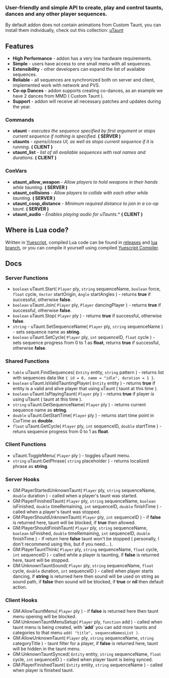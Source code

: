 ### User-friendly and simple API to create, play and control taunts, dances and any other player sequences.
By default addon does not contain animations from Custom Taunt, you can install them individually, check out this collection: [uTaunt](https://steamcommunity.com/workshop/filedetails/?id=3161525439)

## Features
- **High Performance** - addon has a very low hardware requirements.
- **Simple** - users have access to one small menu with all sequences.
- **Extensibility** - other developers can expand the list of available sequences.
- **Reliable** - all sequences are synchronized both on server and client, implemented work with network and PVS.
- **Co-op Dances** - addon supports creating co-dances, as an example we have 2 dances from MMD ( Custom Taunt ).
- **Support** - addon will receive all necessary patches and updates during the year.

### Commands
- **utaunt** - *executes the sequence specified by first argument or stops current sequence if nothing is specified.* **( SERVER )**
- **utaunts** - *opens/closes UI, as well as stops current sequence if it is running.* **( CLIENT )**
- **utaunt_list** - *list of all available sequences with real names and durations.* **( CLIENT )**

### ConVars
- **utaunt_allow_weapon** - *Allow players to hold weapons in their hands while taunting.* **( SERVER )**
- **utaunt_collisions** - *Allow players to collide with each other while taunting.* **( SERVER )**
- **utaunt_coop_distance** - *Minimum required distance to join in a co-op taunt.* **( SERVER )**
- **utaunt_audio** - *Enables playing audio for uTaunts.** **( CLIENT )**

## Where is Lua code?
Written in [Yuescript](https://github.com/pigpigyyy/Yuescript), compiled Lua code can be found in [releases](https://github.com/PrikolMen/unknown-taunts/releases) and [lua branch](https://github.com/PrikolMen/unknown-taunts/tree/lua), or you can compile it yourself using compiled [Yuescript Compiler](https://github.com/pigpigyyy/Yuescript/releases/latest).

## Docs

### Server Functions
- `boolean` uTaunt.Start( `Player` ply, `string` sequenceName, `boolean` force, `float` cycle, `Vector` startOrigin, `Angle` startAngles ) - returns **true** if successful, otherwise **false**.
- `boolean` uTaunt.Join( `Player` ply, `Player` dancingPlayer ) - returns **true** if successful, otherwise **false**.
- `boolean` uTaunt.Stop( `Player` ply ) - returns **true** if successful, otherwise **false**.
- `string` - uTaunt.SetSequenceName( `Player` ply, `string` sequenceName ) - sets sequence name as **string**.
- `boolean` uTaunt.SetCycle( `Player` ply, `int` sequenceID, `float` cycle ) - sets sequence progress from 0 to 1 as **float**, returns **true** if successful, otherwise **false**.

### Shared Functions
- `table` uTaunt.FindSequences( `Entity` entity, `string` pattern ) - returns list with sequences data like `{ id = 0, name = "idle", duration = 1 }`.
- `boolean` uTaunt.IsValidTauntingPlayer( `Entity` entity ) - returns **true** if entity is a valid and alive player that using uTaunt ( taunt at this time ).
- `boolean` uTaunt.IsPlayingTaunt( `Player` ply ) - returns **true** if player is using uTaunt ( taunt at this time ).
- `string` uTaunt.GetSequenceName( `Player` ply ) - returns current sequence name as **string**.
- `double` uTaunt.GetStartTime( `Player` ply ) - returns start time point in CurTime as **double**.
- `float` uTaunt.GetCycle( `Player` ply, `int` sequenceID, `double` startTime ) - retuns sequence progress from 0 to 1 as **float**.

### Client Functions
- uTaunt.ToggleMenu( `Player` ply ) - toggles uTaunt menu.
- `string` uTaunt.GetPhrase( `string` placeholder ) - returns localized phrase as **string**.

### Server Hooks
- GM:PlayerStartedUnknownTaunt( `Player` ply, `string` sequenceName, `double` duration ) - called when a player's taunt was started.
- GM:PlayerFinishedTaunt( `Player` ply, `string` sequenceName, `boolean` isFinished, `double` timeRemaining, `int` sequenceID, `double` finishTime ) - called when a player's taunt was stopped.
- GM:PlayerShouldUnknownTaunt( `Player` ply, `int` sequenceID ) - if **false** is returned here, taunt will be blocked, if **true** then allowed.
- GM:PlayerShouldFinishTaunt( `Player` ply, `string` sequenceName, `boolean` isFinished, `double` timeRemaining, `int` sequenceID, `double` finishTime ) - if return here **false** taunt won't be stopped ( personally, I don't recommend using this, but if you need... ).
- GM:PlayerTauntThink( `Player` ply, `string` sequenceName, `float` cycle, `int` sequenceID ) - called while a player is taunting, if **false** is returned here, taunt will be stopped.
- GM:UnknownTauntSound( `Player` ply, `string` sequenceName, `float` cycle, `double` duration, `int` sequenceID ) - called when player starts dancing, if **string** is returned here then sound will be used on string as sound path, if **false** then sound will be blocked, if **true** or **nil** then default action.

### Client Hooks
- GM:AllowTauntMenu( `Player` ply ) - if **false** is returned here then taunt menu opening will be blocked.
- GM:UnknownTauntMenuSetup( `Player` ply, `function` add ) - called when taunt menu is being created, with '**add**' you can add more taunts and categories to that menu `add( "title", sequenceNamesList )`.
- GM:AllowUnknownTaunt( `Player` ply, `string` sequenceName, `string` categoryTitle ) - taunt filter for a player, if **false** is returned here, taunt will be hidden in the taunt menu.
- GM:UnknownTauntSynced( `Entity` entity, `string` sequenceName, `float` cycle, `int` sequenceID ) - called when player taunt is being synced.
- GM:PlayerFinishedTaunt( `Entity` entity, `string` sequenceName ) - called when player is finished taunt.
